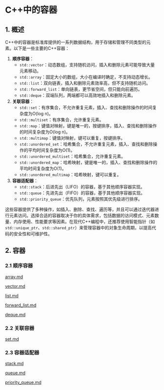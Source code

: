 # C++中的容器

## 1. 概述

C++中的容器是标准库提供的一系列数据结构，用于存储和管理不同类型的元素。以下是一些主要的C++容器：

1. **顺序容器**：
   - `std::vector`：动态数组，支持随机访问，插入和删除元素可能导致大量元素移动。
   - `std::array`：固定大小的数组，大小在编译时确定，不支持动态增长。
   - `std::list`：双向链表，插入和删除元素效率高，但不支持随机访问。
   - `std::forward_list`：单向链表，更节省空间，但只能向前遍历。
   - `std::deque`：双端队列，两端都可以高效地插入和删除元素。
2. **关联容器**：
   - `std::set`：有序集合，不允许重复元素，插入、查找和删除操作的时间复杂度为O(log n)。
   - `std::multiset`：有序集合，允许重复元素。
   - `std::map`：键值对映射，键是唯一的，按键排序，插入、查找和删除操作的时间复杂度为O(log n)。
   - `std::multimap`：键值对映射，键可以重复，按键排序。
   - `std::unordered_set`：哈希集合，不允许重复元素，插入、查找和删除操作的平均时间复杂度为O(1)。
   - `std::unordered_multiset`：哈希集合，允许重复元素。
   - `std::unordered_map`：哈希映射，键是唯一的，插入、查找和删除操作的平均时间复杂度为O(1)。
   - `std::unordered_multimap`：哈希映射，键可以重复。
3. **容器适配器**：
   - `std::stack`：后进先出（LIFO）的容器，基于其他顺序容器实现。
   - `std::queue`：先进先出（FIFO）的容器，基于其他顺序容器实现。
   - `std::priority_queue`：优先队列，元素按照其优先级进行排序。

这些容器提供了多种操作，如插入、删除、查找、遍历等，并且可以通过迭代器进行元素访问。选择合适的容器取决于你的具体需求，包括数据的访问模式、元素数量、内存使用、性能要求等因素。在现代C++编程中，还推荐使用智能指针（如`std::unique_ptr`、`std::shared_ptr`）来管理容器中的对象生命周期，以提高代码的安全性和可维护性。

## 2. 容器

### 2.1 顺序容器

[array.md](https://github.com/niu0217/Documents/blob/main/C%2B%2B/container/array.md)

[vector.md](https://github.com/niu0217/Documents/blob/main/C%2B%2B/container/vector.md)

[list.md](https://github.com/niu0217/Documents/blob/main/C%2B%2B/container/list.md)

[forward_list.md](https://github.com/niu0217/Documents/blob/main/C%2B%2B/container/forward_list.md)

[deque.md](https://github.com/niu0217/Documents/blob/main/C%2B%2B/container/deque.md)

### 2.2 关联容器

[set.md](https://github.com/niu0217/Documents/blob/main/C%2B%2B/container/set.md)

### 2.3 容器适配器

[stack.md](https://github.com/niu0217/Documents/blob/main/C%2B%2B/container/stack.md)

[queue.md](https://github.com/niu0217/Documents/blob/main/C%2B%2B/container/queue.md)

[priority_queue.md](https://github.com/niu0217/Documents/blob/main/C%2B%2B/container/priority_queue.md)
